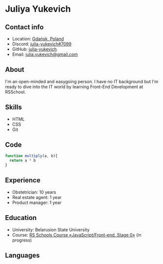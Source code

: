 # Juliya Yukevich

## Contact info

- Location: [Gdańsk, Poland](https://www.google.com/maps/place/Gda%C5%84sk/@54.3610873,18.6900271,11z/data=!3m1!4b1!4m5!3m4!1s0x46fd731c14d4fa6f:0x9bb9fbf163b7be8d!8m2!3d54.3520252!4d18.6466384)
- Discord: [julia-yukevich#7099](https://discordapp.com/users/julia-yukevich#7099)
- GitHub: [julia-yukevich](https://github.com/julia-yukevich)
- Email: [julia.yukevich@gmail.com](mailto:julia.yukevich@gmail.com)

## About

I'm an open-minded and easygoing person. I have no IT background but I'm ready to dive into the IT world by learning Front-End Development at RSSchool.

## Skills

- HTML
- CSS
- Git

## Code

```JavaScript
function multiply(a, b){
  return a * b
}
```

## Experience

- Obstetrician: 10 years
- Real estate agent: 1 year
- Product manager: 1 year

## Education

- University: Belarusion State University
- Course: [RS Schools Course «JavaScript/Front-end. Stage 0»](https://rs.school/js/) (in progress)

## Languages
